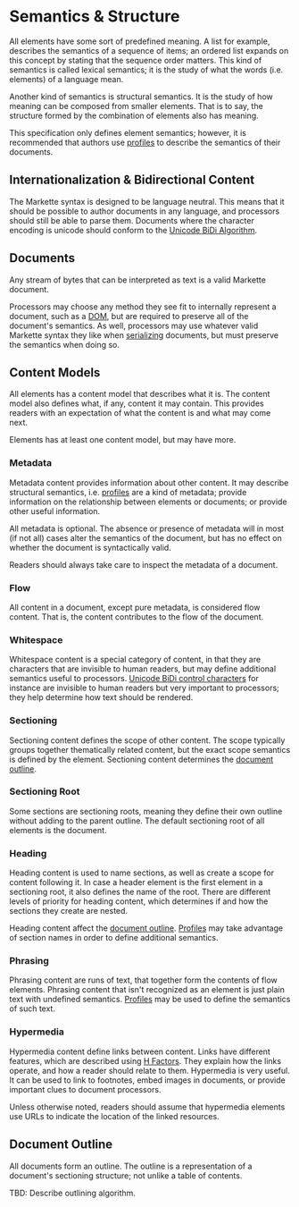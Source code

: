 Semantics & Structure
=====================

All elements have some sort of predefined meaning. A list for example, describes the semantics of a sequence of items; an ordered list expands on this concept by stating that the sequence order matters. This kind of semantics is called lexical semantics; it is the study of what the words (i.e. elements) of a language mean.

Another kind of semantics is structural semantics. It is the study of how meaning can be composed from smaller elements. That is to say, the structure formed by the combination of elements also has meaning.

This specification only defines element semantics; however, it is recommended that authors use [profiles] to describe the semantics of their documents.

[profiles]: profiles.md


Internationalization & Bidirectional Content
--------------------------------------------

The Markette syntax is designed to be language neutral. This means that it should be possible to author documents in any language, and processors should still be able to parse them. Documents where the character encoding is unicode should conform to the [Unicode BiDi Algorithm][BiDi].

[BiDi]: http://unicode.org/standard/reports/tr9/

Documents
---------

Any stream of bytes that can be interpreted as text is a valid Markette document.

Processors may choose any method they see fit to internally represent a document, such as a [DOM], but are required to preserve all of the document's semantics. As well, processors may use whatever valid Markette syntax they like when [serializing] documents, but must preserve the semantics when doing so.

[DOM]: http://dom.spec.whatwg.org/
[serializing]: syntax.md#serializing

Content Models
--------------

All elements has a content model that describes what it is. The content model also defines what, if any, content it may contain. This provides readers with an expectation of what the content is and what may come next.

Elements has at least one content model, but may have more.

### Metadata

Metadata content provides information about other content. It may describe structural semantics, i.e. [profiles] are a kind of metadata; provide information on the relationship between elements or documents; or provide other useful information.

All metadata is optional. The absence or presence of metadata will in most (if not all) cases alter the semantics of the document, but has no effect on whether the document is syntactically valid.

Readers should always take care to inspect the metadata of a document.

### Flow

All content in a document, except pure metadata, is considered flow content. That is, the content contributes to the flow of the document.

### Whitespace

Whitespace content is a special category of content, in that they are characters that are invisible to human readers, but may define additional semantics useful to processors. [Unicode BiDi control characters][BiDi] for instance are invisible to human readers but very important to processors; they help determine how text should be rendered.

### Sectioning

Sectioning content defines the scope of other content. The scope typically groups together thematically related content, but the exact scope semantics is defined by the element. Sectioning content determines the [document outline].

### Sectioning Root

Some sections are sectioning roots, meaning they define their own outline without adding to the parent outline. The default sectioning root of all elements is the document.

[document outline]: #document-outline

### Heading

Heading content is used to name sections, as well as create a scope for content following it. In case a header element is the first element in a sectioning root, it also defines the name of the root. There are different levels of priority for heading content, which determines if and how the sections they create are nested.

Heading content affect the [document outline]. [Profiles] may take advantage of section names in order to define additional semantics.

### Phrasing

Phrasing content are runs of text, that together form the contents of flow elements. Phrasing content that isn't recognized as an element is just plain text with undefined semantics. [Profiles] may be used to define the semantics of such text.

### Hypermedia

Hypermedia content define links between content. Links have different features, which are described using [H Factors]. They explain how the links operate, and how a reader should relate to them. Hypermedia is very useful. It can be used to link to footnotes, embed images in documents, or provide important clues to document processors.

Unless otherwise noted, readers should assume that hypermedia elements use URLs to indicate the location of the linked resources.

[H Factors]: http://amundsen.com/hypermedia/hfactor/

Document Outline
----------------

All documents form an outline. The outline is a representation of a document's sectioning structure; not unlike a table of contents.

TBD: Describe outlining algorithm.